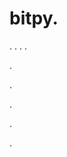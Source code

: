 # bitpy.
.
.
.
.












.






















































.
























.



























.




.
